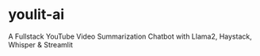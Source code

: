 # youlit-ai
A Fullstack YouTube Video Summarization Chatbot with Llama2, Haystack, Whisper &amp; Streamlit
